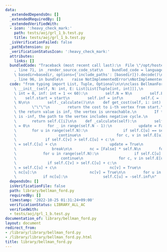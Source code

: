 ```yaml
---
data:
  _extendedDependsOn: []
  _extendedRequiredBy: []
  _extendedVerifiedWith:
  - icon: ':heavy_check_mark:'
    path: tests/aoj/grl_1_b.test.py
    title: tests/aoj/grl_1_b.test.py
  _isVerificationFailed: false
  _pathExtension: py
  _verificationStatusIcon: ':heavy_check_mark:'
  attributes:
    links: []
  bundledCode: "Traceback (most recent call last):\n  File \"/opt/hostedtoolcache/PyPy/3.7.13/x64/site-packages/onlinejudge_verify/documentation/build.py\"\
    , line 71, in _render_source_code_stat\n    bundled_code = language.bundle(stat.path,\
    \ basedir=basedir, options={'include_paths': [basedir]}).decode()\n  File \"/opt/hostedtoolcache/PyPy/3.7.13/x64/site-packages/onlinejudge_verify/languages/python.py\"\
    , line 96, in bundle\n    raise NotImplementedError\nNotImplementedError\n"
  code: "from typing import List, Tuple, Optional\n\n\nclass BellmanFord:\n    def\
    \ __init__(self, N: int, E: List[List[Tuple[int, int]]],\n                 start:\
    \ int = 0, inf: int = 1 << 60):\n        self.N = N\n        self.E = E\n    \
    \    self.start = start\n        self.inf = inf\n        self.C = [self.inf] *\
    \ N\n\n        self._calculate()\n\n    def get_cost(self, i: int) -> int:\n \
    \       \"\"\"\n        return the cost to i-th vertex from start.\n        If\
    \ the return value is inf, the vertex is unreachable.\n        If the return value\
    \ is -inf, the path to the vertex includes negative cycle.\n        \"\"\"\n \
    \       return self.C[i]\n\n    def _calculate(self):\n        self.C[self.start]\
    \ = 0\n        for _ in range(self.N - 1):\n            update = False\n     \
    \       for u in range(self.N):\n                if self.C[u] == self.inf:\n \
    \                   continue\n                for c, v in self.E[u]:\n       \
    \             if self.C[v] > self.C[u] + c:\n                        self.C[v]\
    \ = self.C[u] + c\n                        update = True\n            if not update:\n\
    \                break\n\n        nc = [False] * self.N\n        for _ in range(self.N):\n\
    \            for u in range(self.N):\n                if self.C[u] == self.inf:\n\
    \                    continue\n                for c, v in self.E[u]:\n      \
    \              if self.C[v] > self.C[u] + c:\n                        self.C[v]\
    \ = self.C[u] + c\n                        nc[v] = True\n                    if\
    \ nc[u]:\n                        nc[v] = True\n\n        for u in range(self.N):\n\
    \            if nc[u]:\n                self.C[u] = -self.inf\n"
  dependsOn: []
  isVerificationFile: false
  path: library/bellman_ford.py
  requiredBy: []
  timestamp: '2022-10-25 01:31:24+09:00'
  verificationStatus: LIBRARY_ALL_AC
  verifiedWith:
  - tests/aoj/grl_1_b.test.py
documentation_of: library/bellman_ford.py
layout: document
redirect_from:
- /library/library/bellman_ford.py
- /library/library/bellman_ford.py.html
title: library/bellman_ford.py
---
```

